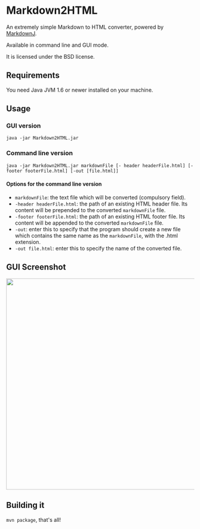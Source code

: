 Markdown2HTML
=============

An extremely simple Markdown to HTML converter,
powered by [MarkdownJ](http://code.google.com/p/markdownj/).

Available in command line and GUI mode.

It is licensed under the BSD license.


Requirements
------------

You need Java JVM 1.6 or newer installed on your machine.


Usage
-----

### GUI version ###

`java -jar Markdown2HTML.jar`

### Command line version ###

`java -jar Markdown2HTML.jar markdownFile [- header headerFile.html] [-footer footerFile.html] [-out [file.html]]`

#### Options for the command line version ####

- `markdownFile`: the text file which will be converted (compulsory field).
- `-header headerFile.html`: the path of an existing HTML header file.
Its content will be prepended to the converted `markdownFile` file.
- `-footer footerFile.html`: the path of an existing HTML footer file.
Its content will be appended to the converted `markdownFile` file.
- `-out`: enter this to specify that the program should create a new file
which contains the same name as the `markdownFile`, with the .html extension.
- `-out file.html`: enter this to specify the name of the converted file.


GUI Screenshot
--------------

<img src="https://raw.githubusercontent.com/Nilhcem/markdown2html/master/screenshot.png" width="814" height="564" />


Building it
-----------

`mvn package`, that's all!
